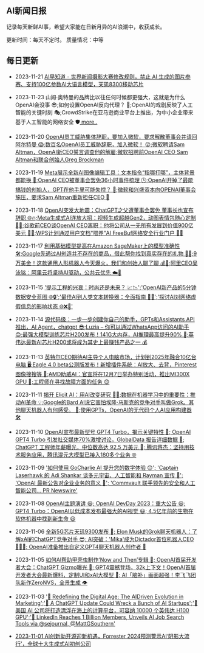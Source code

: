 ## AI新闻日报
记录每天新鲜AI事，希望大家能在日新月异的AI浪潮中，收获成长。 

更新时间：每天不定时。
质量情况：中等


## 每日更新

- 2023-11-21 [AI早知道 - 世界新闻摄影大赛修改规则，禁止 AI 生成的图片参赛、支持100亿参数AI大语言模型，天玑8300移动芯片](History/20231121.md)
- 2023-11-23 山姆·奥特曼的品牌比以往任何时候都更强大，这就是为什么OpenAI会没事 😎;如何设置OpenAI反向代理？ 🤖;OpenAI的戏剧反映了人工智能的关键时刻 🎭;CrowdStrike在亚马逊商业平台上推出，为中小企业带来基于人工智能的网络安全 🛡️[  more..](History/20231123.md)
- 2023-11-20 [OpenAI员工威胁集体辞职，要加入微软，要求解散董事会并请回阿尔特曼 😱;数百名OpenAI员工威胁辞职，加入微软！ 😮;微软聘请Sam Altman，OpenAI新CEO誓言调查他的解雇;微软招聘前OpenAI CEO Sam Altman和联合创始人Greg Brockman](History/20231120.md)
- 2023-11-19 [Meta展示全新AI图像编辑工具：文本指令“指哪打哪”，主体背景都能换 🎨;OpenAI CEO被董事会罢免36小时事件梳理 🕒;OpenAI开掉了最能搞钱的创始人，GPT在他手里可能失控？ 💸;微软和兴盛资本向OPENAI董事会施压，要求Sam Altman重新担任CEO 🤝](History/20231119.md)
- 2023-11-18 [OpenAI突发大地震：ChatGPT之父遭董事会罢免 董事长也宣布辞职 🌐🔥;Meta生成式AI连放大招：视频生成超越Gen2，动图表情包随心定制 🚀🎥;谷歌前CEO谈OpenAI CEO离职：他将公司从一无所有发展到价值900亿美元 💼💬;WPS计划通过用户文档“喂养”AI FreeBuf网络安全行业门户 📄🔐](History/20231118.md)
- 2023-11-17 [利用基础模型提高在Amazon SageMaker上的模型准确性 🛠️;Google先通过AI创造并不存在的商品，借此帮你找到真实存在的礼物 🎁🤖;9万美金！这款通用人形机器人今天爆火，我们和创始人聊了聊 💰🤖;阿里CEO吴泳铭：阿里云将坚持AI驱动，公共云优先 ☁️🚀](History/20231117.md)
- 2023-11-15 ['提示工程的兴衰：时尚还是未来？ 📈📉';'OpenAI新产品的5分钟数据安全蓝图 🌐🔒';'最佳AI到人类文本转换器：全面指南 🤖📜';'探讨AI对网络虚假信息的影响状态 🌐❌🤖'](History/20231115.md)
- 2023-11-14 [源代码级：一步一步创建你自己的助手，GPTs和Assistants API推出，AI Agent，chatgpt 😎;Luzia – 你可以通过WhatsApp访问的AI助手 😊;最强大模型训练芯片H200发布！141G大内存，AI推理最高提升90% 💪;英伟达最新AI芯片H200或将成为其史上最赚钱产品之一 💰](History/20231114.md)
- 2023-11-13 [英特尔CEO期待AI主导个人电脑市场，计划到2025年融合10亿台电脑 🖥️;Eagle 4.0 beta公测版发布！新增插件系统：AI放大、去背，Pinterest图像搜搜等 🦅;AMD助威AI：官宣将在12月7日举办特别活动，推出MI300X GPU 🚀;工程师在寻找故障方面的任务 😊](History/20231113.md)
- 2023-11-11 [揭开 Elicit AI：用AI改变研究 🕵️‍♂️;数据在机器学习中的重要性：推动AI革命 💡;Google的Bard AI说它害怕埃隆·马斯克的竞争对手叫做Grok。其他聊天机器人有何感受。 🤖;使用GPTs，OpenAI的无代码个人AI应用构建器 🛠️](History/20231111.md)
- 2023-11-10 [    OpenAI宣布最新型号 GPT4 Turbo，揭示关键特性 🚀;    OpenAI GPT4 Turbo 引发社交媒体70%激增讨论，GlobalData 报告详细数据 💬;    ChatGPT 工程师年薪曝光，中位数高达 92.5 万美元 💼;    腾讯蒋杰：坚持用技术服务应用，腾讯混元大模型已接入180多个业务 🌐](History/20231110.md)
- 2023-11-09 [    '如何使用 GoCharlie AI 提升您的数字体验 😊';    'Captain Laserhawk 的 Adi Shankar 谈多元宇宙、人工智能和 Rayman 宣传 🌌';    'OpenAI 最新公告对企业业务的意义 📢';    'Commvault 联手领先的安全和人工智能公司... PR Newswire'](History/20231109.md)
- 2023-11-08 [    OpenAI主题演讲 😃;    OpenAI DevDay 2023：重大公告 😃;    GPT4 Turbo：OpenAI以低成本发布最强大的AI视觉 😃;    4.5亿年前的生物在软体机器中找到新生命 😃](History/20231108.md)
- 2023-11-06 [    全新5G芯片天玑9300发布 🚀;    Elon Musk的Grok聊天机器人：了解xAI的ChatGPT竞争对手 😎;    AI突破：'Mika'成为Dictador首位机器人CEO 🤖👨‍💼;    OpenAI准备推出自定义GPT4聊天机器人创作者 🤖](History/20231106.md)
- 2023-11-05 [    如何AI帮助甲壳虫制作‘Now and Then’专辑 🎵;    OpenAI首届开发者大会：ChatGPT Gizmo曝光 🤖;    GPT4震撼登场，32k上下文！OpenAI首届开发者大会最新爆料，定制UI和xAI大模型 👑;    AI「脑补」画面超强！李飞飞团队新作ZeroNVS，全景生成 👁️](History/20231105.md)
- 2023-11-03 ['🚀 Redefining the Digital Age: The AIDriven Evolution in Marketing';'🤖 A ChatGPT Update Could Wreck a Bunch of AI Startups';'🌊 美国 AI 公司将打造漂浮在海上的计算平台，可容纳 10000 个英伟达 H100 GPU';'👥 LinkedIn Reaches 1 Billion Members, Unveils AI Job Search Tools via @sejournal, @MattGSouthern'](History/20231103.md)

- [2023-11-01 AI创新助开源迎新机遇，Forrester 2024预测警示AI‘阴影大流行’，全球十大生成式AI初创公司](https://github.com/EmbraceAGI/AI-News-Daily/blob/main/History/20231101.md)


